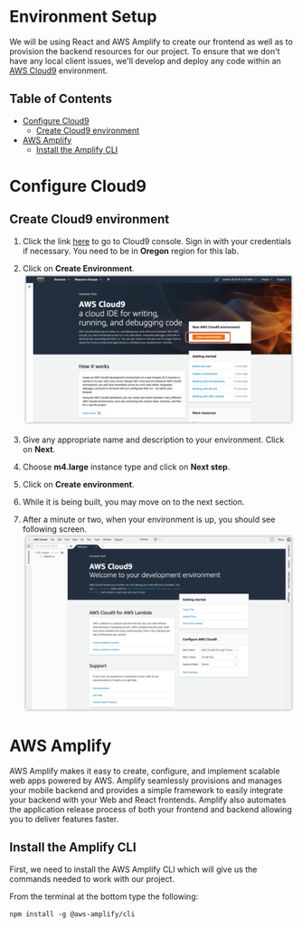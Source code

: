 # Environment Setup <!-- omit in toc -->

We will be using React and AWS Amplify to create our frontend as well as to provision the backend resources for our project.  To ensure that we don't have any local client issues, we'll develop and deploy any code within an [AWS Cloud9](https://aws.amazon.com/cloud9/) environment.

## Table of Contents
- [Configure Cloud9](#configure-cloud9)
  - [Create Cloud9 environment](#create-cloud9-environment)
- [AWS Amplify](#aws-amplify)
  - [Install the Amplify CLI](#install-the-amplify-cli)

# Configure Cloud9

## Create Cloud9 environment

1. Click the link [here](https://us-west-2.console.aws.amazon.com/cloud9/home/product?region=us-west-2) to go to Cloud9 console. Sign in with your credentials if necessary. You need to be in **Oregon** region for this lab.

2. Click on **Create Environment**.
   ![AWS Cloud9 Create Environment](images/aws-cloud9-create.png)

3. Give any appropriate name and description to your environment. Click on **Next**.

4. Choose **m4.large** instance type and click on **Next step**.

5. Click on **Create environment**.

6. While it is being built, you may move on to the next section.

7. After a minute or two, when your environment is up, you should see following screen.
   ![AWS Cloud9](images/aws-cloud9.png)

# AWS Amplify

AWS Amplify makes it easy to create, configure, and implement scalable web apps powered by AWS. Amplify seamlessly provisions and manages your mobile backend and provides a simple framework to easily integrate your backend with your Web and React frontends. Amplify also automates the application release process of both your frontend and backend allowing you to deliver features faster.

## Install the Amplify CLI

First, we need to install the AWS Amplify CLI which will give us the commands needed to work with our project.

From the terminal at the bottom type the following:

```Shell
npm install -g @aws-amplify/cli
```